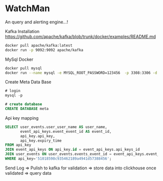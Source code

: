 # WatchMan

An query and alerting engine...!

Kafka Installation
https://github.com/apache/kafka/blob/trunk/docker/examples/README.md

```sh
docker pull apache/kafka:latest
docker run -p 9092:9092 apache/kafka
```

MySql Docker

```sh
docker pull mysql
docker run --name mysql -e MYSQL_ROOT_PASSWORD=123456  -p 3308:3306 -d mysql
```

Create Meta Data Base

```sql
# login
mysql -p

# create database
CREATE DATABASE meta
```

Api key mapping

```sql
SELECT user_events.user_user_name AS user_name,
       event_api_keys.event_event_id AS event_id,
       api_key.api_key,
       api_key.expiry_time
FROM api_key
JOIN event_api_keys ON api_key.id = event_api_keys.api_keys_id
JOIN user_events ON user_events.events_event_id = event_api_keys.event_event_id
WHERE api_key='51018598c935462189a4941d57388456';
```

Send Log => Pulish to kafka for validation => store data into clickhouse once validated => query data
